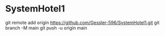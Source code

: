 # SystemHotel1
git remote add origin https://github.com/Gessler-596/SystemHotel1.git
git branch -M main
git push -u origin main
